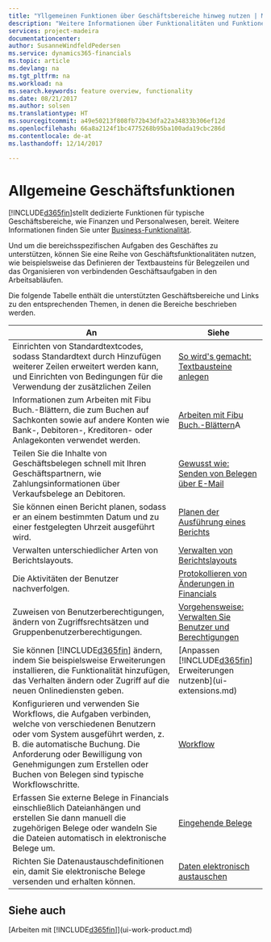 ```yaml
---
title: "Yllgemeinen Funktionen über Geschäftsbereiche hinweg nutzen | Microsoft Docs"
description: "Weitere Informationen über Funktionalitäten und Funktionen, die über Geschäftsbereiche hinweg in Dynamics 365 Business edition verwendet werden."
services: project-madeira
documentationcenter: 
author: SusanneWindfeldPedersen
ms.service: dynamics365-financials
ms.topic: article
ms.devlang: na
ms.tgt_pltfrm: na
ms.workload: na
ms.search.keywords: feature overview, functionality
ms.date: 08/21/2017
ms.author: solsen
ms.translationtype: HT
ms.sourcegitcommit: a49e50213f808fb72b43dfa22a34833b306ef12d
ms.openlocfilehash: 66a8a2124f1bc4775268b95ba100ada19cbc286d
ms.contentlocale: de-at
ms.lasthandoff: 12/14/2017

---
```

# <a name="general-business-functionality"></a>Allgemeine Geschäftsfunktionen
[!INCLUDE[d365fin](includes/d365fin_md.md)]stellt dedizierte Funktionen für typische Geschäftsbereiche, wie Finanzen und Personalwesen, bereit. Weitere Informationen finden Sie unter [Business-Funktionalität](madeira-business-functionality.md).

Und um die bereichsspezifischen Aufgaben des Geschäftes zu unterstützen, können Sie eine Reihe von Geschäftsfunktionalitäten nutzen, wie beispielsweise das Definieren der Textbausteins für Belegzeilen und das Organisieren von verbindenden Geschäftsaufgaben in den Arbeitsabläufen.



Die folgende Tabelle enthält die unterstützten Geschäftsbereiche und Links zu den entsprechenden Themen, in denen die Bereiche beschrieben werden.

| An | Siehe |
| --- | --- |
| Einrichten von Standardtextcodes, sodass Standardtext durch Hinzufügen weiterer Zeilen erweitert werden kann, und Einrichten von Bedingungen für die Verwendung der zusätzlichen Zeilen |[So wird's gemacht: Textbausteine anlegen](ui-how-define-ext-text.md) |
| Informationen zum Arbeiten mit Fibu Buch.-Blättern, die zum Buchen auf Sachkonten sowie auf andere Konten wie Bank-, Debitoren-, Kreditoren- oder Anlagekonten verwendet werden. |[Arbeiten mit Fibu Buch.-Blättern](ui-work-general-journals.md)A |
| Teilen Sie die Inhalte von Geschäftsbelegen schnell mit Ihren Geschäftspartnern, wie Zahlungsinformationen über Verkaufsbelege an Debitoren. |[Gewusst wie: Senden von Belegen über E-Mail](ui-how-send-documents-email.md) |
| Sie können einen Bericht planen, sodass er an einem bestimmten Datum und zu einer festgelegten Uhrzeit ausgeführt wird. |[Planen der Ausführung eines Berichts](ui-work-report.md#ScheduleReport) |
| Verwalten unterschiedlicher Arten von Berichtslayouts. |[Verwalten von Berichtslayouts](ui-manage-report-layouts.md) |
| Die Aktivitäten der Benutzer nachverfolgen.|[Protokollieren von Änderungen in Financials](across-log-changes.md)|
|Zuweisen von Benutzerberechtigungen, ändern von Zugriffsrechtsätzen und Gruppenbenutzerberechtigungen.|[Vorgehensweise: Verwalten Sie Benutzer und Berechtigungen](ui-how-users-permissions.md)|
| Sie können [!INCLUDE[d365fin](includes/d365fin_md.md)] ändern, indem Sie beispielsweise Erweiterungen installieren, die Funktionalität hinzufügen, das Verhalten ändern oder Zugriff auf die neuen Onlinediensten geben. |[Anpassen [!INCLUDE[d365fin](includes/d365fin_md.md)] Erweiterungen nutzenb](ui-extensions.md) |
|Konfigurieren und verwenden Sie Workflows, die Aufgaben verbinden, welche von verschiedenen Benutzern oder vom System ausgeführt werden, z. B. die automatische Buchung. Die Anforderung oder Bewilligung von Genehmigungen zum Erstellen oder Buchen von Belegen sind typische Workflowschritte.|[Workflow](across-workflow.md)|
|Erfassen Sie externe Belege in Financials einschließlich Dateianhängen und erstellen Sie dann manuell die zugehörigen Belege oder wandeln Sie die Dateien automatisch in elektronische Belege um.|[Eingehende Belege](across-income-documents.md)|
| Richten Sie Datenaustauschdefinitionen ein, damit Sie elektronische Belege versenden und erhalten können. |[Daten elektronisch austauschen](across-data-exchange.md) |

## <a name="see-also"></a>Siehe auch
[Arbeiten mit [!INCLUDE[d365fin](includes/d365fin_md.md)]](ui-work-product.md)


